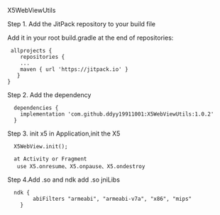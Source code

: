 X5WebViewUtils

Step 1. Add the JitPack repository to your build file

Add it in your root build.gradle at the end of repositories:

     allprojects {
	    repositories {
	  	...
	  	maven { url 'https://jitpack.io' }
	   }
    }
Step 2. Add the dependency

      dependencies {
        implementation 'com.github.ddyy19911001:X5WebViewUtils:1.0.2'
      }
Step 3. init x5
  in Application,init the X5
    
      X5WebView.init();
      
      at Activity or Fragment
       use X5.onresume、X5.onpause、X5.ondestroy
 
Step 4.Add .so and ndk
   add .so jniLibs
   
      ndk {
            abiFilters "armeabi", "armeabi-v7a", "x86", "mips"
        }
